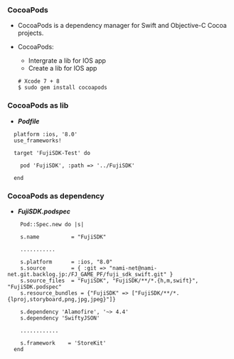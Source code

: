 
### CocoaPods

- CocoaPods is a dependency manager for Swift and Objective-C Cocoa projects.
- CocoaPods:
  - Intergrate a lib for IOS app
  - Create a lib for IOS app

  ```
  # Xcode 7 + 8
  $ sudo gem install cocoapods
  ```
### CocoaPods as lib
  - ***Podfile***
  
  ```
    platform :ios, '8.0'
    use_frameworks!

    target 'FujiSDK-Test' do

      pod 'FujiSDK', :path => '../FujiSDK'

    end
  ```

### CocoaPods as dependency
  - ***FujiSDK.podspec***
  
  ```
      Pod::Spec.new do |s|

      s.name          = "FujiSDK"
      
      ...........
      
      s.platform      = :ios, "8.0"
      s.source        = { :git => "nami-net@nami-net.git.backlog.jp:/FJ_GAME_PF/fuji_sdk_swift.git" }
      s.source_files  = "FujiSDK", "FujiSDK/**/*.{h,m,swift}", "FujiSDK.podspec"
      s.resource_bundles = {"FujiSDK" => ["FujiSDK/**/*.{lproj,storyboard,png,jpg,jpeg}"]}
    
      s.dependency 'Alamofire', '~> 4.4'
      s.dependency 'SwiftyJSON'
      
      ............

      s.framework    = 'StoreKit'
    end

  ```
